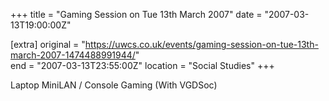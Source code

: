 +++
title = "Gaming Session on Tue 13th March 2007"
date = "2007-03-13T19:00:00Z"

[extra]
original = "https://uwcs.co.uk/events/gaming-session-on-tue-13th-march-2007-1474488991944/"    
end = "2007-03-13T23:55:00Z"
location = "Social Studies"
+++

Laptop MiniLAN / Console Gaming (With VGDSoc)

